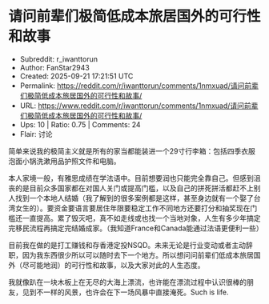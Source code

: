 # 请问前辈们极简低成本旅居国外的可行性和故事

- Subreddit: r_iwanttorun
- Author: FanStar2943
- Created: 2025-09-21 17:21:51 UTC
- Permalink: https://reddit.com/r/iwanttorun/comments/1nmxuad/请问前辈们极简低成本旅居国外的可行性和故事/
- URL: https://www.reddit.com/r/iwanttorun/comments/1nmxuad/请问前辈们极简低成本旅居国外的可行性和故事/
- Ups: 10 | Ratio: 0.75 | Comments: 24
- Flair: 讨论


简单来说我的极简主义就是所有的家当都能装进一个29寸行李箱：包括四季衣服泡面小锅洗漱用品护照文件和电脑。

本人家境一般，有雅思成绩在学法语中。目前想要润也只能完全靠自己。但感到沮丧的是目前众多国家都在对国人关门或提高门槛，以及自己的拼死拼活都赶不上别人找到一个本地人结婚（我了解到的很多案例都是这样，甚至身边就有一个娶了台湾女生的）。要资金要语言要居住年限要稳定工作不同地方还要打分和抽奖现在门槛还一直提高。累了毁灭吧，真不如走线或也找一个当地对象，人生有多少年搞定完移民流程再搞定完结婚成家。（我知道France和Canada能通过法语更便利一些）

目前我在做的是打工赚钱和存香港定投NSQD。未来无论是行业变动或者主动辞职，因为我东西很少所以可以随时去下一个地方。所以想问问前辈们低成本旅居国外（尽可能地润）的可行性和故事，以及大家对此的人生态度。

我就像趴在一块木板上在无尽的大海上漂流，也许能在漂流过程中认识很棒的朋友，见到不一样的风景，也许会在下一场风暴中直接淹死。Such
is life.

